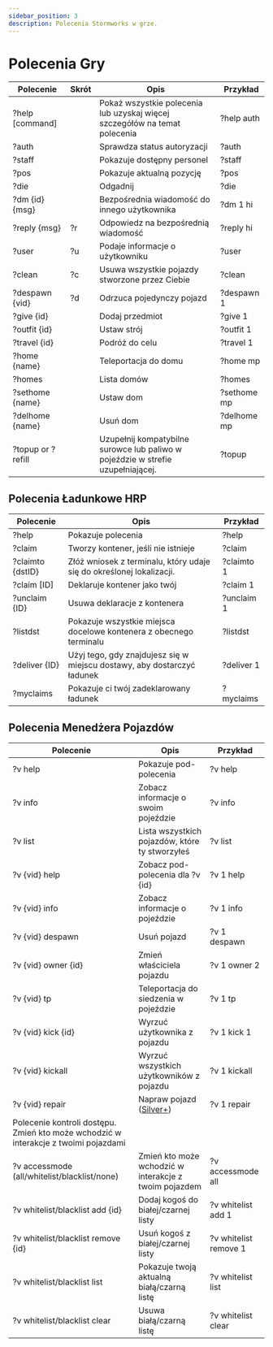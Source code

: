 ```yaml
---
sidebar_position: 3
description: Polecenia Stormworks w grze.
---
```



# Polecenia Gry

| Polecenie         | Skrót  | Opis                                                                            | &nbsp;Przykład |
| ----------------- | ------ | ------------------------------------------------------------------------------- | -------------- |
| ?help [command]   | &nbsp; | Pokaż wszystkie polecenia lub uzyskaj więcej szczegółów na temat polecenia      | ?help auth     |
| ?auth             | &nbsp; | Sprawdza status autoryzacji                                                     | ?auth          |
| ?staff            | &nbsp; | Pokazuje dostępny personel                                                      | ?staff         |
| ?pos              | &nbsp; | Pokazuje aktualną pozycję                                                       | ?pos           |
| ?die              | &nbsp; | Odgadnij                                                                        | ?die           |
| ?dm {id} {msg}    | &nbsp; | Bezpośrednia wiadomość do innego użytkownika                                    | ?dm 1 hi       |
| ?reply {msg}      | ?r     | Odpowiedz na bezpośrednią wiadomość                                             | ?reply hi      |
| ?user             | ?u     | Podaje informacje o użytkowniku                                                 | ?user          |
| ?clean            | ?c     | Usuwa wszystkie pojazdy stworzone przez Ciebie                                  | ?clean         |
| ?despawn {vid}    | ?d     | Odrzuca pojedynczy pojazd                                                       | ?despawn 1     |
| ?give {id}        | &nbsp; | Dodaj przedmiot                                                                 | ?give 1        |
| ?outfit {id}      | &nbsp; | Ustaw strój                                                                     | ?outfit 1      |
| ?travel {id}      | &nbsp; | Podróż do celu                                                                  | ?travel 1      |
| ?home {name}      | &nbsp; | Teleportacja do domu                                                            | ?home mp       |
| ?homes            | &nbsp; | Lista domów                                                                     | ?homes         |
| ?sethome {name}   | &nbsp; | Ustaw dom                                                                       | ?sethome mp    |
| ?delhome {name}   | &nbsp; | Usuń dom                                                                        | ?delhome mp    |
| ?topup or ?refill | &nbsp; | Uzupełnij kompatybilne surowce lub paliwo w pojeździe w strefie uzupełniającej. | ?topup         |

## Polecenia Ładunkowe HRP

 | Polecenie        | Opis                                                                    | Przykład   |
 | ---------------- | ----------------------------------------------------------------------- | ---------- |
 | ?help            | Pokazuje polecenia                                                      | ?help      |
 | ?claim           | Tworzy kontener, jeśli nie istnieje                                     | ?claim     |
 | ?claimto {dstID} | Złóż wniosek z terminalu, który udaje się do określonej lokalizacji.    | ?claimto 1 |
 | ?claim [ID]      | Deklaruje kontener jako twój                                            | ?claim 1   |
 | ?unclaim {ID}    | Usuwa deklaracje z kontenera                                            | ?unclaim 1 |
 | ?listdst         | Pokazuje wszystkie miejsca docelowe kontenera z obecnego terminalu      | ?listdst   |
 | ?deliver {ID}    | Użyj tego, gdy znajdujesz się w miejscu dostawy, aby dostarczyć ładunek | ?deliver 1 |
 | ?myclaims        | Pokazuje ci twój zadeklarowany ładunek                                  | ?myclaims  |


## Polecenia Menedżera Pojazdów

| Polecenie                                                                           | Opis                                                  | Przykład              |
| ----------------------------------------------------------------------------------- | ----------------------------------------------------- | --------------------- |
| ?v help                                                                             | Pokazuje pod-polecenia                                | ?v help               |
| ?v info                                                                             | Zobacz informacje o swoim pojeździe                   | ?v info               |
| ?v list                                                                             | Lista wszystkich pojazdów, które ty stworzyłeś        | ?v list               |
| ?v {vid} help                                                                       | Zobacz pod-polecenia dla ?v {id}                      | ?v 1 help             |
| ?v {vid} info                                                                       | Zobacz informacje o pojeździe                         | ?v 1 info             |
| ?v {vid} despawn                                                                    | Usuń pojazd                                           | ?v 1 despawn          |
| ?v {vid} owner {id}                                                                 | Zmień właściciela pojazdu                             | ?v 1 owner 2          |
| ?v {vid} tp                                                                         | Teleportacja do siedzenia w pojeździe                 | ?v 1 tp               |
| ?v {vid} kick {id}                                                                  | Wyrzuć użytkownika z pojazdu                          | ?v 1 kick 1           |
| ?v {vid} kickall                                                                    | Wyrzuć wszystkich użytkowników z pojazdu              | ?v 1 kickall          |
| ?v {vid} repair                                                                     | Napraw pojazd (<a href="/docs/supporters#what-perks-are-there">Silver+</a>)             | ?v 1 repair           |
| Polecenie kontroli dostępu. Zmień kto może wchodzić w interakcje z twoimi pojazdami |                                                       |                       |
| ?v accessmode (all/whitelist/blacklist/none)                                        | Zmień kto może wchodzić w interakcje z twoim pojazdem | ?v accessmode all     |
| ?v whitelist/blacklist add {id}                                                     | Dodaj kogoś do białej/czarnej listy                   | ?v whitelist add 1    |
| ?v whitelist/blacklist remove {id}                                                  | Usuń kogoś z białej/czarnej listy                     | ?v whitelist remove 1 |
| ?v whitelist/blacklist list                                                         | Pokazuje twoją aktualną białą/czarną listę            | ?v whitelist list     |
| ?v whitelist/blacklist clear                                                        | Usuwa białą/czarną listę                              | ?v whitelist clear    |





